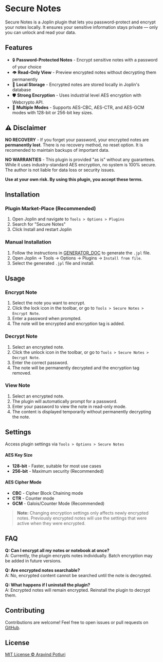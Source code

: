 # Secure Notes

Secure Notes is a Joplin plugin that lets you password-protect and encrypt your notes locally. It ensures your sensitive information stays private — only you can unlock and read your data.

<link rel="icon" type="image/x-icon" href="docs/assets/icon-32.png">

## Features

- 🔒 **Password-Protected Notes** - Encrypt sensitive notes with a password of your choice
- 👁️ **Read-Only View** - Preview encrypted notes without decrypting them permanently
- 📁 **Local Storage** - Encrypted notes are stored locally in Joplin's database
- 🛡️ **Strong Encryption** - Uses industrial level AES encryption with Webcrypto API.
- 🔄 **Multiple Modes** - Supports AES-CBC, AES-CTR, and AES-GCM modes with 128-bit or 256-bit key sizes.

## ⚠️ Disclaimer

**NO RECOVERY** - If you forget your password, your encrypted notes are **permanently lost**. There is no recovery method, no reset option. It is recomended to maintain backups of important data.

**NO WARRANTIES** - This plugin is provided "as is" without any guarantees. While it uses industry-standard AES encryption, no system is 100% secure. The author is not liable for data loss or security issues.

**Use at your own risk. By using this plugin, you accept these terms.**

## Installation

### Plugin Market-Place (Recommended)

1. Open Joplin and navigate to `Tools > Options > Plugins`
2. Search for "Secure Notes"
3. Click Install and restart Joplin

### Manual Installation

1. Follow the instructions in [GENERATOR_DOC](GENERATOR_DOC.md) to generate the `.jpl` file.
2. Open Joplin → Tools → Options → Plugins → `Install from file`.
3. Select the generated `.jpl` file and install.

## Usage

### Encrypt Note

1. Select the note you want to encrypt.
2. Click the lock icon in the toolbar, or go to `Tools > Secure Notes > Encrypt Note`.
3. Enter a password when prompted.
4. The note will be encrypted and encryption tag is added.

### Decrypt Note

1. Select an encrypted note.
2. Click the unlock icon in the toolbar, or go to `Tools > Secure Notes > Decrypt Note`.
3. Enter the correct password.
4. The note will be permanently decrypted and the encryption tag removed.

### View Note

1. Select an encrypted note.
2. The plugin will automatically prompt for a password.
3. Enter your password to view the note in read-only mode.
4. The content is displayed temporarily without permanently decrypting the note.

## Settings

Access plugin settings via `Tools > Options > Secure Notes`

#### AES Key Size

- **128-bit** - Faster, suitable for most use cases
- **256-bit** - Maximum security (Recommended)

#### AES Cipher Mode

- **CBC** - Cipher Block Chaining mode
- **CTR** - Counter mode
- **GCM** - Galois/Counter Mode (Recommended)

> **Note:** Changing encryption settings only affects newly encrypted notes. Previously encrypted notes will use the settings that were active when they were encrypted.

## FAQ

**Q: Can I encrypt all my notes or notebook at once?**  
A: Currently, the plugin encrypts notes individually. Batch encryption may be added in future versions.

**Q: Are encrypted notes searchable?**  
A: No, encrypted content cannot be searched until the note is decrypted.

**Q: What happens if I uninstall the plugin?**  
A: Encrypted notes will remain encrypted. Reinstall the plugin to decrypt them.

## Contributing

Contributions are welcome! Feel free to open issues or pull requests on [GitHub](https://github.com/cipherswami/joplin-plugin-secure-notes).

## License

[MIT License © Aravind Potluri](./LICENSE)
